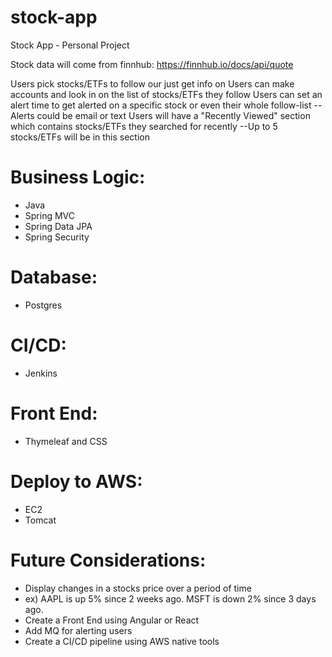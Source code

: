# stock-app
Stock App - Personal Project

Stock data will come from finnhub:
https://finnhub.io/docs/api/quote 

Users pick stocks/ETFs to follow our just get info on
Users can make accounts and look in on the list of stocks/ETFs they follow
Users can set an alert time to get alerted on a specific stock or even their whole follow-list 
--Alerts could be email or text
Users will have a "Recently Viewed" section which contains stocks/ETFs they searched for recently 
--Up to 5 stocks/ETFs will be in this section

# Business Logic:
- Java
- Spring MVC
- Spring Data JPA
- Spring Security

# Database:
- Postgres

# CI/CD:
- Jenkins

# Front End:
- Thymeleaf and CSS

# Deploy to AWS:
- EC2
- Tomcat

# Future Considerations:
- Display changes in a stocks price over a period of time
 - ex) AAPL is up 5% since 2 weeks ago. MSFT is down 2% since 3 days ago.
- Create a Front End using Angular or React
- Add MQ for alerting users
- Create a CI/CD pipeline using AWS native tools
